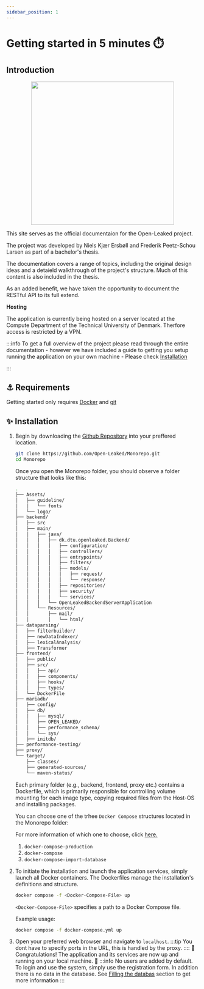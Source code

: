 ```yaml
---
sidebar_position: 1
---
```


# Getting started in 5 minutes ⏱️

## Introduction

<p align="center">
<img src={require("/static/img/openleaked.png").default} width="375"/>
</p>

This site serves as the official documentaion for the Open-Leaked project.

The project was developed by Niels Kjær Ersbøll and Frederik Peetz-Schou Larsen as part of a bachelor's thesis.

The documentation covers a range of topics, including the original design ideas and a detaield walkthrough of the project's structure. Much of this content is also included in the thesis.

As an added benefit, we have taken the opportunity to document the RESTful API to its full extend.

**Hosting**

The application is currently being hosted on a server located at the Compute Department of the Technical University of Denmark.
Therfore access is restricted by a VPN.

:::info
To get a full overview of the project please read through the entire documentation - however we have included a guide to getting you setup running the application on your own machine - Please check [Installation](#-installation)

:::

## ⚓ Requirements

Getting started only requires [Docker](https://www.docker.com/) and [git](https://git-scm.com/)

## ✨ Installation

1. Begin by downloading the [Github Repository](https://github.com/Open-Leaked/Monorepo) into your preffered location.

   ```bash
   git clone https://github.com/Open-Leaked/Monorepo.git
   cd Monorepo
   ```

   Once you open the Monorepo folder, you should observe a folder structure that looks like this:

   ```bash
   .
   ├── Assets/
   │   ├── guideline/
   │   │   └── fonts
   │   └── logo/
   ├── backend/
   │   ├── src
   │   ├── main/
   │   │   ├── java/
   │   │   │   ├── dk.dtu.openleaked.Backend/
   │   │   │   │   ├── configuration/
   │   │   │   │   ├── controllers/
   │   │   │   │   ├── entrypoints/
   │   │   │   │   ├── filters/
   │   │   │   │   ├── models/
   │   │   │   │   │   ├── request/
   │   │   │   │   │   └── response/
   │   │   │   │   ├── repositories/
   │   │   │   │   ├── security/
   │   │   │   │   └── services/
   │   │   │   └── OpenLeakedBackendServerApplication
   │   │   └── Resources/
   │   │       ├── mail/
   │   │       │   └── html/
   ├── dataparsing/
   │   ├── filterbuilder/
   │   ├── newDataIndexer/
   │   ├── lexicalAnalysis/
   │   ├── Transformer
   ├── frontend/
   │   ├── public/
   │   ├── src/
   │   │   ├── api/
   │   │   ├── components/
   │   │   ├── hooks/
   │   │   ├── types/
   │   └── DockerFile
   ├── mariadb/
   │   ├── config/
   │   ├── db/
   │   │   ├── mysql/
   │   │   ├── OPEN_LEAKED/
   │   │   ├── performance_schema/
   │   │   └── sys/
   │   ├── initdb/
   ├── performance-testing/
   ├── proxy/
   └── target/
       ├── classes/
       ├── generated-sources/
       └── maven-status/
   ```

   Each primary folder (e.g., backend, frontend, proxy etc.) contains a Dockerfile, which is primarily responsible for controlling volume mounting for each image type, copying required files from the Host-OS and installing packages.

   You can choose one of the trhee `Docker Compose` structures located in the Monorepo folder:

   For more information of which one to choose, click [here.](./01-Docker.mdx)

   1. `docker-compose-production`
   2. `docker-compose`
   3. `docker-compose-import-database`

2. To initiate the installation and launch the application services, simply launch all Docker containers. The Dockerfiles manage the installation's definitions and structure.

   ```bash
   docker compose -f <Docker-Compose-File> up
   ```

   `<Docker-Compose-File>` specifies a path to a Docker Compose file.

   Example usage:

   ```bash
   docker compose -f docker-compose.yml up
   ```

3. Open your preferred web browser and navigate to `localhost`.
   :::tip
   You dont have to specify ports in the URL, this is handled by the proxy.
   ::::
   🎊 Congratulations! The application and its services are now up and running on your local machine. 🎊
   :::info
   No users are added by default. To login and use the system, simply use the registration form.
   In addition there is no data in the database. See [Filling the databas](loading) section to get more information
   :::
